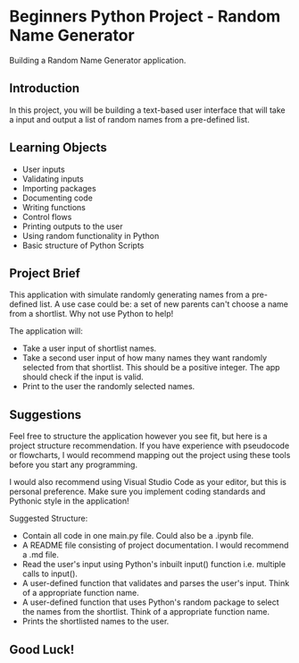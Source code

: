 # Beginners Python Project - Random Name Generator
Building a Random Name Generator application.
## Introduction 
In this project, you will be building a text-based user interface that will take a input and output a list of random names from a pre-defined list. 

## Learning Objects
- User inputs
- Validating inputs
- Importing packages
- Documenting code 
- Writing functions
- Control flows
- Printing outputs to the user
- Using random functionality in Python
- Basic structure of Python Scripts

## Project Brief
This application with simulate randomly generating names from a pre-defined list. A use case could be: a set of new parents can't choose a name from a shortlist. Why not use Python to help! 

The application will: 
- Take a user input of shortlist names.
- Take a second user input of how many names they want randomly selected from that shortlist. This should be a positive integer. The app should check if the input is valid.
- Print to the user the randomly selected names. 

## Suggestions
Feel free to structure the application however you see fit, but here is a project structure recommendation. If you have experience with pseudocode or flowcharts, I would recommend mapping out the project using these tools before you start any programming. 

I would also recommend using Visual Studio Code as your editor, but this is personal preference. Make sure you implement coding standards and Pythonic style in the application!

Suggested Structure:
- Contain all code in one main.py file. Could also be a .ipynb file. 
- A README file consisting of project documentation. I would recommend a .md file.
- Read the user's input using Python's inbuilt input() function i.e. multiple calls to input().
- A user-defined function that validates and parses the user's input. Think of a appropriate function name.
- A user-defined function that uses Python's random package to select the names from the shortlist. Think of a appropriate function name.
- Prints the shortlisted names to the user.

## Good Luck!